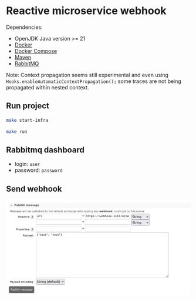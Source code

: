 # Reactive microservice webhook

Dependencies:

* OpenJDK Java version >= 21
* [Docker](https://www.docker.com)
* [Docker Compose](https://docs.docker.com/compose/)
* [Maven](https://maven.apache.org/)
* [RabbitMQ](https://www.rabbitmq.com/)

Note: Context propagation seems still experimental and even
using `Hooks.enableAutomaticContextPropagation();` some traces are not being propagated within
nested context.

## Run project

```bash
make start-infra
```

```bash
make run
```

## Rabbitmq dashboard

- login: `user`
- password: `password`

## Send webhook

![Webhook](https://github.com/Jojoooo1/spring-microservice-webhook-reactive/blob/main/scripts/config/webhook.png)

